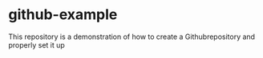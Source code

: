 # github-example
This repository is a demonstration of how to create a Githubrepository and properly set it up
